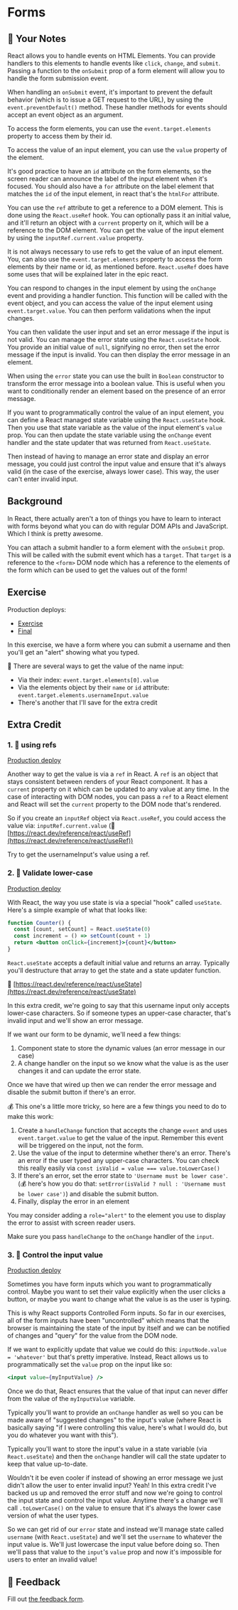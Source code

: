 # Forms

## 📝 Your Notes

React allows you to handle events on HTML Elements. You can provide handlers to
this elements to handle events like `click`, `change`, and `submit`. Passing a
function to the `onSubmit` prop of a form element will allow you to handle the
form submission event.

When handling an `onSubmit` event, it's important to prevent the default
behavior (which is to issue a GET request to the URL), by using the
`event.preventDefault()` method. These handler methods for events should accept
an event object as an argument.

To access the form elements, you can use the `event.target.elements` property to
access them by their id.

To access the value of an input element, you can use the `value` property of the
element.

It's good practice to have an `id` attribute on the form elements, so the screen
reader can announce the label of the input element when it's focused. You should
also have a `for` attribute on the label element that matches the `id` of the
input element, in react that's the `htmlFor` attribute.

You can use the `ref` attribute to get a reference to a DOM element. This is
done using the `React.useRef` hook. You can optionally pass it an initial value,
and it'll return an object with a `current` property on it, which will be a
reference to the DOM element. You can get the value of the input element by
using the `inputRef.current.value` property.

It is not always necessary to use refs to get the value of an input element.
You, can also use the `event.target.elements` property to access the form
elements by their name or id, as mentioned before. `React.useRef` does have some
uses that will be explained later in the epic react.

You can respond to changes in the input element by using the `onChange` event
and providing a handler function. This function will be called with the event
object, and you can access the value of the input element using
`event.target.value`. You can then perform validations when the input changes.

You can then validate the user input and set an error message if the input is
not valid. You can manage the error state using the `React.useState` hook. You
provide an initial value of `null`, signifying no error, then set the error
message if the input is invalid. You can then display the error message in an
element.

When using the `error` state you can use the built in `Boolean` constructor to
transform the error message into a boolean value. This is useful when you want
to conditionally render an element based on the presence of an error message.

If you want to programmatically control the value of an input element, you can
define a React managed state variable using the `React.useState` hook. Then you
use that state variable as the value of the input element's `value` prop. You
can then update the state variable using the `onChange` event handler and the
state updater that was returned from `React.useState`.

Then instead of having to manage an error state and display an error message,
you could just control the input value and ensure that it's always valid (in the
case of the exercise, always lower case). This way, the user can't enter invalid
input.

## Background

In React, there actually aren't a ton of things you have to learn to interact
with forms beyond what you can do with regular DOM APIs and JavaScript. Which I
think is pretty awesome.

You can attach a submit handler to a form element with the `onSubmit` prop. This
will be called with the submit event which has a `target`. That `target` is a
reference to the `<form>` DOM node which has a reference to the elements of the
form which can be used to get the values out of the form!

## Exercise

Production deploys:

- [Exercise](http://react-fundamentals.netlify.app/isolated/exercise/06.js)
- [Final](http://react-fundamentals.netlify.app/isolated/final/06.js)

In this exercise, we have a form where you can submit a username and then you'll
get an "alert" showing what you typed.

🦉 There are several ways to get the value of the name input:

- Via their index: `event.target.elements[0].value`
- Via the elements object by their `name` or `id` attribute:
  `event.target.elements.usernameInput.value`
- There's another that I'll save for the extra credit

## Extra Credit

### 1. 💯 using refs

[Production deploy](http://react-fundamentals.netlify.app/isolated/final/06.extra-1.js)

Another way to get the value is via a `ref` in React. A `ref` is an object that
stays consistent between renders of your React component. It has a `current`
property on it which can be updated to any value at any time. In the case of
interacting with DOM nodes, you can pass a `ref` to a React element and React
will set the `current` property to the DOM node that's rendered.

So if you create an `inputRef` object via `React.useRef`, you could access the
value via: `inputRef.current.value`
(📜[https://react.dev/reference/react/useRef](https://react.dev/reference/react/useRef))

Try to get the usernameInput's value using a ref.

### 2. 💯 Validate lower-case

[Production deploy](http://react-fundamentals.netlify.app/isolated/final/06.extra-2.js)

With React, the way you use state is via a special "hook" called `useState`.
Here's a simple example of what that looks like:

```jsx
function Counter() {
  const [count, setCount] = React.useState(0)
  const increment = () => setCount(count + 1)
  return <button onClick={increment}>{count}</button>
}
```

`React.useState` accepts a default initial value and returns an array. Typically
you'll destructure that array to get the state and a state updater function.

📜
[https://react.dev/reference/react/useState](https://react.dev/reference/react/useState)

In this extra credit, we're going to say that this username input only accepts
lower-case characters. So if someone types an upper-case character, that's
invalid input and we'll show an error message.

If we want our form to be dynamic, we'll need a few things:

1. Component state to store the dynamic values (an error message in our case)
2. A change handler on the input so we know what the value is as the user
   changes it and can update the error state.

Once we have that wired up then we can render the error message and disable the
submit button if there's an error.

💰 This one's a little more tricky, so here are a few things you need to do to
make this work:

1. Create a `handleChange` function that accepts the change `event` and uses
   `event.target.value` to get the value of the input. Remember this event will
   be triggered on the input, not the form.
2. Use the value of the input to determine whether there's an error. There's an
   error if the user typed any upper-case characters. You can check this really
   easily via `const isValid = value === value.toLowerCase()`
3. If there's an error, set the error state to `'Username must be lower case'`.
   (💰 here's how you do that:
   `setError(isValid ? null : 'Username must be lower case')`) and disable the
   submit button.
4. Finally, display the error in an element

You may consider adding a `role="alert"` to the element you use to display the
error to assist with screen reader users.

Make sure you pass `handleChange` to the `onChange` handler of the `input`.

### 3. 💯 Control the input value

[Production deploy](http://react-fundamentals.netlify.app/isolated/final/06.extra-3.js)

Sometimes you have form inputs which you want to programmatically control. Maybe
you want to set their value explicitly when the user clicks a button, or maybe
you want to change what the value is as the user is typing.

This is why React supports Controlled Form inputs. So far in our exercises, all
of the form inputs have been "uncontrolled" which means that the browser is
maintaining the state of the input by itself and we can be notified of changes
and "query" for the value from the DOM node.

If we want to explicitly update that value we could do this:
`inputNode.value = 'whatever'` but that's pretty imperative. Instead, React
allows us to programmatically set the `value` prop on the input like so:

```jsx
<input value={myInputValue} />
```

Once we do that, React ensures that the value of that input can never differ
from the value of the `myInputValue` variable.

Typically you'll want to provide an `onChange` handler as well so you can be
made aware of "suggested changes" to the input's value (where React is basically
saying "if I were controlling this value, here's what I would do, but you do
whatever you want with this").

Typically you'll want to store the input's value in a state variable (via
`React.useState`) and then the `onChange` handler will call the state updater to
keep that value up-to-date.

Wouldn't it be even cooler if instead of showing an error message we just didn't
allow the user to enter invalid input? Yeah! In this extra credit I've backed us
up and removed the error stuff and now we're going to control the input state
and control the input value. Anytime there's a change we'll call
`.toLowerCase()` on the value to ensure that it's always the lower case version
of what the user types.

So we can get rid of our `error` state and instead we'll manage state called
`username` (with `React.useState`) and we'll set the `username` to whatever the
input value is. We'll just lowercase the input value before doing so. Then we'll
pass that value to the `input`'s `value` prop and now it's impossible for users
to enter an invalid value!

## 🦉 Feedback

Fill out
[the feedback form](https://ws.kcd.im/?ws=React%20Fundamentals%20%E2%9A%9B&e=06%3A%20Forms&em=).
